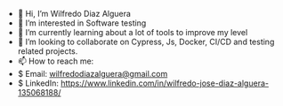 - 👋 Hi, I’m Wilfredo Diaz Alguera
- 👀 I’m interested in Software testing
- 🌱 I’m currently learning about a lot of tools to improve my level
- 💞️ I’m looking to collaborate on Cypress, Js, Docker, CI/CD and testing related projects.
- 📫 How to reach me: 
- $ Email: wilfredodiazalguera@gmail.com
- $ LinkedIn: https://www.linkedin.com/in/wilfredo-jose-diaz-alguera-135068188/   

<!---
Wilfredodiazalguera/Wilfredodiazalguera is a ✨ special ✨ repository because its `README.md` (this file) appears on your GitHub profile.
You can click the Preview link to take a look at your changes.
--->
